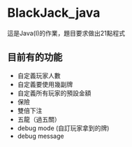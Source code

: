 # BlackJack_java
這是Java(I)的作業，題目要求做出21點程式

## 目前有的功能
- 自定義玩家人數
- 自定義要使用幾副牌
- 自定義所有玩家的預設金額
- 保險
- 雙倍下注
- 五龍（過五關）
- debug mode (自訂玩家拿到的牌)
- debug message


